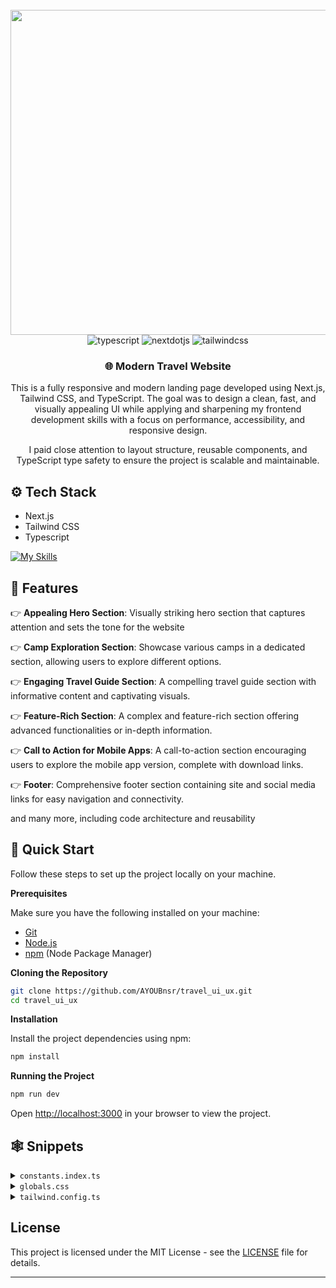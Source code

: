 <div align="center">
  <br />
    <a href="https://travel-ui-ux-hilink.vercel.app" target="_blank">
      <img width="1800" height="520" alt="Image" src="https://github.com/user-attachments/assets/10efe507-eb68-44c0-b6aa-5d15e8ee1517" />
    </a>
  <br />

  <div>
    <img src="https://img.shields.io/badge/-Typescript-black?style=for-the-badge&logoColor=white&logo=typescript&color=3178C6" alt="typescript" />
    <img src="https://img.shields.io/badge/-Next_JS-black?style=for-the-badge&logoColor=white&logo=nextdotjs&color=000000" alt="nextdotjs" />
    <img src="https://img.shields.io/badge/-Tailwind_CSS-black?style=for-the-badge&logoColor=white&logo=tailwindcss&color=06B6D4" alt="tailwindcss" />
  </div>

  <h3 align="center">🌐 Modern Travel Website</h3>

   <div align="center">
     This is a fully responsive and modern landing page developed using Next.js, Tailwind CSS, and TypeScript. The goal was to design a clean, fast, and visually appealing UI while applying and sharpening my frontend development skills with a focus on performance, accessibility, and responsive design.

I paid close attention to layout structure, reusable components, and TypeScript type safety to ensure the project is scalable and maintainable.
    </div>
</div>

## <a name="tech-stack">⚙️ Tech Stack</a>

- Next.js
- Tailwind CSS
- Typescript

 [![My Skills](https://skillicons.dev/icons?i=nextjs,tailwindcss,typescript)](https://skillicons.dev)

## <a name="features">🔋 Features</a>

👉 **Appealing Hero Section**: Visually striking hero section that captures attention and sets the tone for the website

👉 **Camp Exploration Section**: Showcase various camps in a dedicated section, allowing users to explore different options.

👉 **Engaging Travel Guide Section**: A compelling travel guide section with informative content and captivating visuals.

👉 **Feature-Rich Section**: A complex and feature-rich section offering advanced functionalities or in-depth information.

👉 **Call to Action for Mobile Apps**: A call-to-action section encouraging users to explore the mobile app version, complete with download links.

👉 **Footer**: Comprehensive footer section containing site and social media links for easy navigation and connectivity.

and many more, including code architecture and reusability 

## <a name="quick-start">🤸 Quick Start</a>

Follow these steps to set up the project locally on your machine.

**Prerequisites**

Make sure you have the following installed on your machine:

- [Git](https://git-scm.com/)
- [Node.js](https://nodejs.org/en)
- [npm](https://www.npmjs.com/) (Node Package Manager)

**Cloning the Repository**

```bash
git clone https://github.com/AYOUBnsr/travel_ui_ux.git
cd travel_ui_ux
```

**Installation**

Install the project dependencies using npm:

```bash
npm install
```

**Running the Project**

```bash
npm run dev
```

Open [http://localhost:3000](http://localhost:3000) in your browser to view the project.

## <a name="snippets">🕸️ Snippets</a>

<details>
<summary><code>constants.index.ts</code></summary>

```typescript
// NAVIGATION
export const NAV_LINKS = [
  { href: '/', key: 'home', label: 'Home' },
  { href: '/', key: 'how_hilink_work', label: 'How Hilink Work?' },
  { href: '/', key: 'services', label: 'Services' },
  { href: '/', key: 'pricing ', label: 'Pricing ' },
  { href: '/', key: 'contact_us', label: 'Contact Us' },
];

// CAMP SECTION
export const PEOPLE_URL = [
  '/person-1.png',
  '/person-2.png',
  '/person-3.png',
  '/person-4.png',
];

// FEATURES SECTION
export const FEATURES = [
  {
    title: 'Real maps can be offline',
    icon: '/map.svg',
    variant: 'green',
    description:
      'We provide a solution for you to be able to use our application when climbing, yes offline maps you can use at any time there is no signal at the location',
  },
  {
    title: 'Set an adventure schedule',
    icon: '/calendar.svg',
    variant: 'green',
    description:
      "Schedule an adventure with friends. On holidays, there are many interesting offers from Hilink. That way, there's no more discussion",
  },
  {
    title: 'Technology using augment reality',
    icon: '/tech.svg',
    variant: 'green',
    description:
      'Technology uses augmented reality as a guide to your hiking trail in the forest to the top of the mountain. Already supported by the latest technology without an internet connection',
  },
  {
    title: 'Many new locations every month',
    icon: '/location.svg',
    variant: 'orange',
    description:
      'Lots of new locations every month, because we have a worldwide community of climbers who share their best experiences with climbing',
  },
];

// FOOTER SECTION
export const FOOTER_LINKS = [
  {
    title: 'Learn More',
    links: [
      'About Hilink',
      'Press Releases',
      'Environment',
      'Jobs',
      'Privacy Policy',
      'Contact Us',
    ],
  },
  {
    title: 'Our Community',
    links: ['Climbing xixixi', 'Hiking hilink', 'Hilink kinthill'],
  },
];

export const FOOTER_CONTACT_INFO = {
  title: 'Contact Us',
  links: [
    { label: 'Admin Officer', value: '123-456-7890' },
    { label: 'Email Officer', value: 'hilink@akinthil.com' },
  ],
};

export const SOCIALS = {
  title: 'Social',
  links: [
    '/facebook.svg',
    '/instagram.svg',
    '/twitter.svg',
    '/youtube.svg',
    '/wordpress.svg',
  ],
};
```

</details>

<details>
<summary><code>globals.css</code></summary>

```typescript
@import url('https://fonts.googleapis.com/css2?family=Inter:wght@400;500;600;700;800&display=swap');

@tailwind base;
@tailwind components;
@tailwind utilities;

* {
  margin: 0;
  padding: 0;
  box-sizing: border-box;
}

body {
  font-family: Inter;
}

@layer utilities {
  /* Buttons – slightly larger padding */
  .btn_white { 
    @apply border-white bg-white px-5 py-2.5 text-green-50;
  }

  .btn_white_text  { 
    @apply border-white bg-white px-5 py-2.5 text-gray-90;
  }

  .btn_green  { 
    @apply border-green-50 bg-green-50 px-5 py-4 text-white;
  }

  .btn_dark_green { 
    @apply bg-green-90 px-5 py-3 text-white transition-all hover:bg-black;
  }

  .btn_dark_green_outline  { 
    @apply border-gray-20 bg-green-90 px-5 py-4 text-white;
  }

  /* Container – slightly wider */
  .max-container {
    @apply mx-auto max-w-[1200px];
  }

  .padding-container {
    @apply px-5 md:px-14 lg:px-20 3xl:px-0;
  }

  /* Flex */
  .flexCenter {
    @apply flex items-center justify-center;
  }

  .flexBetween {
    @apply flex items-center justify-between;
  }

  .flexStart {
    @apply flex items-center justify-start;
  }

  .flexEnd {
    @apply flex items-center justify-end;
  }

  /* Fonts – balanced zoom */
  .regular-64 {
    @apply text-[48px] font-[400] leading-[120%];
  }

  .regular-40 {
    @apply text-[30px] font-[400] leading-[120%];
  }

  .regular-32 {
    @apply text-[24px] font-[400];
  }

  .regular-24 {
    @apply text-[20px] font-[400];
  }

  .regular-20 {
    @apply text-[18px] font-[400];
  }

  .regular-18 {
    @apply text-[17px] font-[400];
  }

  .regular-16 {
    @apply text-[15px] font-[400];
  }

  .regular-14 {
    @apply text-[13px] font-[400];
  }

  .medium-14 {
    @apply text-[13px] font-[600];
  }

  .bold-88 {
    @apply text-[66px] font-[700] leading-[120%];
  }

  .bold-64 {
    @apply text-[50px] font-[700] leading-[120%];
  }

  .bold-52 {
    @apply text-[38px] font-[700] leading-[120%];
  }

  .bold-40 {
    @apply text-[30px] font-[700] leading-[120%];
  }

  .bold-32 {
    @apply text-[26px] font-[700] leading-[120%];
  }

  .bold-20 {
    @apply text-[17px] font-[700];
  }

  .bold-18 {
    @apply text-[16px] font-[700];
  }

  .bold-16 {
    @apply text-[15px] font-[700];
  }

  /* Hero */
  .hero-map {
    @apply absolute right-0 top-0 h-screen w-screen bg-pattern-2 bg-cover bg-center md:-right-28 xl:-top-60;
  }

  /* Camp */
  .camp-quote {
    @apply absolute -right-6 bottom-4 w-[110px] lg:bottom-10 xl:-right-8 xl:w-[150px] 3xl:right-0;
  }

  /* Feature */
  .feature-phone {
    @apply absolute top-[13%] z-10 hidden max-w-[1100px] rotate-[15deg] md:-left-16 lg:flex 3xl:left-20;
  }

  /* Get App – balanced spacing */
  .get-app {
    @apply max-container relative flex w-full flex-col justify-between gap-20 overflow-hidden bg-green-90 bg-pattern bg-cover bg-center bg-no-repeat px-5 py-10 text-white sm:flex-row sm:gap-12 sm:py-20 lg:px-16 xl:max-h-[560px] 2xl:rounded-5xl;
  }
}

/* Hide scrollbar */
.hide-scrollbar::-webkit-scrollbar {
  display: none;
}
.hide-scrollbar {
  -ms-overflow-style: none;
  scrollbar-width: none;
}
/* Hide scrollbar globally but keep scrolling */
html, body {
  scrollbar-width: none; /* Firefox */
  -ms-overflow-style: none; /* IE and Edge */
}

/* Hide scrollbar for Chrome, Safari and Opera */
html::-webkit-scrollbar,
body::-webkit-scrollbar {
  display: none;
}

```

</details>

<details>
<summary><code>tailwind.config.ts</code></summary>

```typescript
/** @type {import('tailwindcss').Config} */
module.exports = {
  content: [
    './pages/**/*.{js,ts,jsx,tsx,mdx}',
    './components/**/*.{js,ts,jsx,tsx,mdx}',
    './app/**/*.{js,ts,jsx,tsx,mdx}',
  ],
  theme: {
    extend: {
      colors: {
        green: {
          50: '#30AF5B',
          90: '#292C27',
        },
        gray: {
          10: '#EEEEEE',
          20: '#A2A2A2',
          30: '#7B7B7B',
          50: '#585858',
          90: '#141414',
        },
        orange: {
          50: '#FF814C',
        },
        blue: {
          70: '#021639',
        },
        yellow: {
          50: '#FEC601',
        },
      },
      backgroundImage: {
        'bg-img-1': "url('/img-1.png')",
        'bg-img-2': "url('/img-2.png')",
        'feature-bg': "url('/feature-bg.png')",
        pattern: "url('/pattern.png')",
        'pattern-2': "url('/pattern-bg.png')",
      },
      screens: {
        xs: '400px',
        '3xl': '1680px',
        '4xl': '2200px',
      },
      maxWidth: {
        '10xl': '1512px',
      },
      borderRadius: {
        '5xl': '40px',
      },
    },
  },
  plugins: [],
};
```

</details>

## License
This project is licensed under the MIT License - see the [LICENSE](LICENSE) file for details.

---
